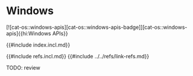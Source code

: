 # Windows

[![cat-os::windows-apis][cat-os::windows-apis-badge]][cat-os::windows-apis]{{hi:Windows APIs}}

{{#include index.incl.md}}

{{#include refs.incl.md}}
{{#include ../../refs/link-refs.md}}

<div class="hidden">
TODO: review
</div>
